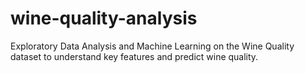 # wine-quality-analysis
Exploratory Data Analysis and Machine Learning on the Wine Quality dataset to understand key features and predict wine quality.

